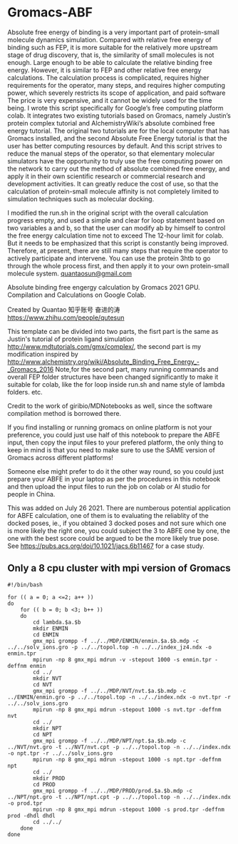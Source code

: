 # Gromacs-ABF
Absolute free energy of binding is a very important part of protein-small molecule dynamics simulation. Compared with relative free energy of binding such as FEP, it is more suitable for the relatively more upstream stage of drug discovery, that is, the similarity of small molecules is not enough. Large enough to be able to calculate the relative binding free energy. However, it is similar to FEP and other relative free energy calculations. The calculation process is complicated, requires higher requirements for the operator, many steps, and requires higher computing power, which severely restricts its scope of application, and paid software The price is very expensive, and it cannot be widely used for the time being. I wrote this script specifically for Google’s free computing platform colab. It integrates two existing tutorials based on Gromacs, namely Justin’s protein complex tutorial and AlchemistryWiki’s absolute combined free energy tutorial. The original two tutorials are for the local computer that has Gromacs installed, and the second Absolute Free Energy tutorial is that the user has better computing resources by default. And this script strives to reduce the manual steps of the operator, so that elementary molecular simulators have the opportunity to truly use the free computing power on the network to carry out the method of absolute combined free energy, and apply it in their own scientific research or commercial research and development activities. It can greatly reduce the cost of use, so that the calculation of protein-small molecule affinity is not completely limited to simulation techniques such as molecular docking.

I modified the run.sh in the original script with the overall calculation progress empty, and used a simple and clear for loop statement based on two variables a and b, so that the user can modify ab by himself to control the free energy calculation time not to exceed The 12-hour limit for colab. But it needs to be emphasized that this script is constantly being improved. Therefore, at present, there are still many steps that require the operator to actively participate and intervene. You can use the protein 3htb to go through the whole process first, and then apply it to your own protein-small molecule system. quantaosun@gmail.com

Absolute binding free engergy calculation by Gromacs 2021 GPU. Compilation and Calculations on Google Colab.

Created by Quantao 知乎账号 奋进的涛 https://www.zhihu.com/people/qutesun

This template can be divided into two parts, the fisrt part is the same as Justin's tutorial of protein ligand simulation http://www.mdtutorials.com/gmx/complex/, the second part is my modification inspired by http://www.alchemistry.org/wiki/Absolute_Binding_Free_Energy_-_Gromacs_2016 Note,for the second part, many running commands and overall FEP folder structures have been changed significantly to make it suitable for colab, like the for loop inside run.sh and name style of lambda folders. etc.

Credit to the work of giribio/MDNotebooks as well, since the software compilation method is borrowed there.

If you find installing or running gromacs on online platform is not your preference, you could just use half of this notebook to prepare the ABFE input, then copy the input files to your prefered platform, the only thing to keep in mind is that you need to make sure to use the SAME version of Gromacs across different platforms!

Someone else might prefer to do it the other way round, so you could just prepare your ABFE in your laptop as per the procedures in this notebook and then upload the input files to run the job on colab or AI studio for people in China.

This was added on July 26 2021. There are numberous potential application for ABFE calculation, one of them is to evaluating the reliablity of the docked poses, ie., if you obtained 3 docked poses and not sure which one is more likely the right one, you could subject the 3 to ABFE one by one, the one with the best score could be argued to be the more likely true pose. See https://pubs.acs.org/doi/10.1021/jacs.6b11467 for a case study.

## Only a 8 cpu cluster with mpi version of Gromacs

```
#!/bin/bash

for (( a = 0; a <=2; a++ ))
do
    for (( b = 0; b <3; b++ ))
    do
        cd lambda.$a.$b
        mkdir ENMIN
        cd ENMIN
        gmx_mpi grompp -f ../../MDP/ENMIN/enmin.$a.$b.mdp -c ../../solv_ions.gro -p ../../topol.top -n ../../index_jz4.ndx -o enmin.tpr
        mpirun -np 8 gmx_mpi mdrun -v -stepout 1000 -s enmin.tpr -deffnm enmin
        cd ../
        mkdir NVT
        cd NVT
        gmx_mpi grompp -f ../../MDP/NVT/nvt.$a.$b.mdp -c ../ENMIN/enmin.gro -p ../../topol.top -n ../../index.ndx -o nvt.tpr -r ../../solv_ions.gro
        mpirun -np 8 gmx_mpi mdrun -stepout 1000 -s nvt.tpr -deffnm nvt
        cd ../
        mkdir NPT
        cd NPT
        gmx_mpi grompp -f ../../MDP/NPT/npt.$a.$b.mdp -c ../NVT/nvt.gro -t ../NVT/nvt.cpt -p ../../topol.top -n ../../index.ndx -o npt.tpr -r ../../solv_ions.gro
        mpirun -np 8 gmx_mpi mdrun -stepout 1000 -s npt.tpr -deffnm npt
        cd ../
        mkdir PROD
        cd PROD
        gmx_mpi grompp -f ../../MDP/PROD/prod.$a.$b.mdp -c ../NPT/npt.gro -t ../NPT/npt.cpt -p ../../topol.top -n ../../index.ndx -o prod.tpr
        mpirun -np 8 gmx_mpi mdrun -stepout 1000 -s prod.tpr -deffnm prod -dhdl dhdl
        cd ../../
    done
done

```
